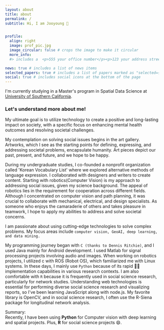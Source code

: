 ```yaml
---
layout: about
title: about
permalink: /
subtitle: Hi, I am Jooyoung 👋


profile:
  align: right
  image: prof_pic.jpg
  image_circular: false # crops the image to make it circular
  more_info: 
  #> includes a  <p>555 your office number</p><p>123 your address street</p><p>Your City, State 12345</p>

news: true # includes a list of news items
selected_papers: true # includes a list of papers marked as "selected={true}"
social: true # includes social icons at the bottom of the page
---
```


I'm currently studying in a Master's program in Spatial Data Science at <a href='https://www.usc.edu' target='_blank'>University of Southern California</a>.
<h3>Let's understand more about me!</h3>
My ultimate goal is to utilize technology to create a positive and long-lasting impact on society, with a specific focus on enhancing mental health outcomes and resolving societal challenges.

My contemplation on solving social issues begins in the art gallery. Artworks, which I see as the starting points for defining, expressing, and addressing societal problems, encapsulate humanity.
Art pieces depict our past, present, and future, and we hope to be happy. 

During my undergraduate studies, I co-founded a nonprofit organization called 'Korean Vocabulary List' where we explored alternative methods of language expression. I collaborated with designers and writers to create content.
Starting with robotics(Computer Vision) is my approach to addressing social issues, given my science background. The appeal of robotics lies in the requirement for cooperation across different fields. Although I concentrated on computer vision and path planning, it was crucial to collaborate with mechanical, electrical, and design specialists. As someone who enjoys the camaraderie of others and takes pleasure in teamwork, I hope to apply my abilities to address and solve societal concerns.

I am passionate about using cutting-edge technologies to solve complex problems. My focus areas include `computer vision, GeoAI, deep learning, and data mining.`

My programming journey began with `C (thanks to Dennis Ritchie)`, and I used Java mainly for Android development. I used Matlab for signal processing projects involving audio and images. When working on robotics projects, I utilized c with ROS (Robot OS), which familiarized me with Linux systems. 
In these days, I mainly use `Python` because of its rapid 💨💨 implementation capabilities in various research contexts. I am also comfortable with `R` because it is frequently used in social science research, particularly for network studies. Understanding web technologies is essential for performing diverse social science research and visualizing reports, so I've been learning JavaScript along with node.js.
My favorite library is OpenCV, and in social science research, I often use the R-Siena package for longitudinal network analysis.
<div>
Summary:<br/>
Recently, I have been using <b>Python</b> for Computer vision with deep learning and spatial projects. Plus, <b>R</b> for social science projects 😄.
</div>


